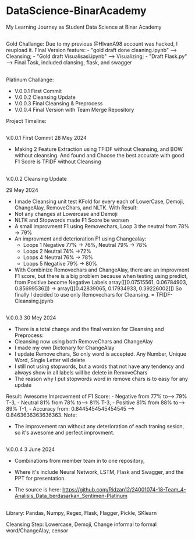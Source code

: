 # DataScience-BinarAcademy
 My Learning Journey as Student Data Science at Binar Academy
##
Gold Challange:
    Due to my previous @HIvanA98 account was hacked, I reupload it.
    FInal Version feature:
    - "gold draft done cleaning.ipynb" --> Cleansing; 
    - "Gold draft Visualisasi.ipynb" --> Visualizing; 
    - "Draft Flask.py" --> Final Task, included clansing, flask, and swagger
##
Platinum Challange:
- V.0.0.1 First Commit
- V.0.0.2 Cleansing Update
- V.0.0.3 Final Cleansing & Preprocess
- V.0.0.4 Final Version with Team Merge Repository

Project Timeline:
##

V.0.0.1 First Commit
28 Mey 2024
- Making 2 Feature Extraction using TFIDF without Cleansing, and BOW without cleansing. And found and Choose the best accurate with good F1 Score is TFIDF without Cleansing

##

V.0.0.2 Cleansing Update

29 Mey 2024
- I made Cleansing unit test KFold for every each of LowerCase, Demoji, ChangeAlay, RemoveChars, and NLTK. With Result:
 - Not any changes at Lowercase and Demoji
 - NLTK and Stopwords made F1 Score be worsen
 - A small improvment F1 using Removechars, Loop 3 the neutral from 78% -> 79%
 - An improvment and deterioration F1 using Changealay:
    - Loops 1 Negative 77% -> 76%, Neutral 79% -> 78%
    - Loops 2 Neutral 74% ->72%
    - Loops 4 Neutral 76% -> 78%
    - Loops 5 Negative 79% -> 80%
 - With Combinize Removechars and ChangeAlay, there are an improvment F1 score, but there is a big problem because when testing using predict, from Positive become Negative Labels 
array([[0.07515561, 0.06784903, 0.85699536]]) -> array([[0.42839065, 0.17934933, 0.39226002]])
    So finally I decided to use only Removechars for Cleansing. = TFIDF-Cleansing.jpynb
##

V.0.0.3
30 Mey 2024
- There is a total change and the final version for Cleansing and Preprocess:
 - Cleansing now using both RemoveChars and ChangeAlay
 - I made my own Dictonary for ChangeAlay
 - I update Remove chars, So only word is accepted. Any Number, Unique Word, Single Letter wil delete
 - I still not using stopwords, but a words that not have any tendency and always show in all labels will be delete in RemoveChars
 - The reason why I put stopwords word in remove chars is to easy for any update

Result: 
Awesome Improvement of F1 Score: 
    - Negative from 77% to--> 79% T-3, 
    - Neutral 81% from 78% to--> 81% T-3, 
    - Positive 81% from 88% to--> 89% T-1,
    - Accuracy from: 0.8445454545454545 --> 0.8463636363636363.
Note: 
 - The improvement ran without any deterioration of each traning sesion, so it's awesome and perfect improvment.
 ##

 V.0.0.4
 3 June 2024
- Combinations from member team in to one repository,
- Where it's include Neural Network, LSTM, Flask and Swagger, and the PPT for presentation.

- The source is here: https://github.com/Ridzan12/24001074-18-Team_4-Analisis_Data_berdasarkan_Sentimen-Platinum

##
Library:
Pandas, Numpy, Regex, Flask, Flagger, Pickle, SKlearn

Cleansing Step:
Lowercase, Demoji, Change informal to formal word/ChangeAlay, censor